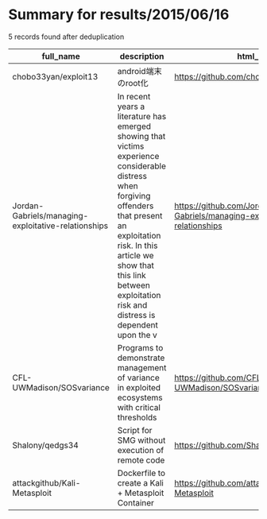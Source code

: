 
# Summary for results/2015/06/16
    
5 records found after deduplication

| full_name | description | html_url | matched_list | matched_count | pushed_at | size | stargazers_count | language | forks_count | vul_ids |
|-----------------------------------------------------|------------------------------------------------------------------------------------------------------------------------------------------------------------------------------------------------------------------------------------------------------------------|------------------------------------------------------------------------|----------------------------------|-----------------|---------------------------|--------|--------------------|------------|---------------|-----------|
| chobo33yan/exploit13 | android端末のroot化 | https://github.com/chobo33yan/exploit13 | ['exploit'] | 1 | 2015-06-16 00:59:21+00:00 | 132 | 0 | | 0 | [] |
| Jordan-Gabriels/managing-exploitative-relationships | In recent years a literature has emerged showing that victims experience considerable distress when forgiving offenders that present an exploitation risk. In this article we show that this link between exploitation risk and distress is dependent upon the v | https://github.com/Jordan-Gabriels/managing-exploitative-relationships | ['exploit'] | 1 | 2015-06-16 02:09:31+00:00 | 144 | 0 | | 0 | [] |
| CFL-UWMadison/SOSvariance | Programs to demonstrate management of variance in exploited ecosystems with critical thresholds | https://github.com/CFL-UWMadison/SOSvariance | ['exploit'] | 1 | 2015-06-16 20:59:35+00:00 | 144 | 1 | R | 1 | [] |
| Shalony/qedgs34 | Script for SMG without execution of remote code | https://github.com/Shalony/qedgs34 | ['remote code execution'] | 1 | 2015-06-16 17:08:46+00:00 | 116 | 0 | nan | 0 | [] |
| attackgithub/Kali-Metasploit | Dockerfile to create a Kali + Metasploit Container | https://github.com/attackgithub/Kali-Metasploit | ['metasploit module OR payload'] | 1 | 2015-06-16 12:23:24+00:00 | 120 | 0 | Dockerfile | 0 | [] |

